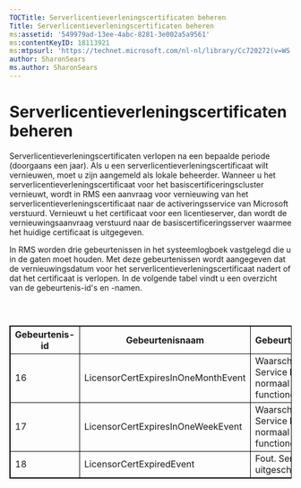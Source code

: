 ```yaml
---
TOCTitle: Serverlicentieverleningscertificaten beheren
Title: Serverlicentieverleningscertificaten beheren
ms:assetid: '549979ad-13ee-4abc-8281-3e002a5a9561'
ms:contentKeyID: 18113921
ms:mtpsurl: 'https://technet.microsoft.com/nl-nl/library/Cc720272(v=WS.10)'
author: SharonSears
ms.author: SharonSears
---
```


Serverlicentieverleningscertificaten beheren
============================================

Serverlicentieverleningscertificaten verlopen na een bepaalde periode (doorgaans een jaar). Als u een serverlicentieverleningscertificaat wilt vernieuwen, moet u zijn aangemeld als lokale beheerder. Wanneer u het serverlicentieverleningscertificaat voor het basiscertificeringscluster vernieuwt, wordt in RMS een aanvraag voor vernieuwing van het serverlicentieverleningscertificaat naar de activeringsservice van Microsoft verstuurd. Vernieuwt u het certificaat voor een licentieserver, dan wordt de vernieuwingsaanvraag verstuurd naar de basiscertificeringsserver waarmee het huidige certificaat is uitgegeven.

In RMS worden drie gebeurtenissen in het systeemlogboek vastgelegd die u in de gaten moet houden. Met deze gebeurtenissen wordt aangegeven dat de vernieuwingsdatum voor het serverlicentieverleningscertificaat nadert of dat het certificaat is verlopen. In de volgende tabel vindt u een overzicht van de gebeurtenis-id's en -namen.

###  

 
<table style="border:1px solid black;">
<colgroup>
<col width="33%" />
<col width="33%" />
<col width="33%" />
</colgroup>
<thead>
<tr class="header">
<th style="border:1px solid black;" >Gebeurtenis-id</th>
<th style="border:1px solid black;" >Gebeurtenisnaam</th>
<th style="border:1px solid black;" >Gebeurtenistype</th>
</tr>
</thead>
<tbody>
<tr class="odd">
<td style="border:1px solid black;">16</td>
<td style="border:1px solid black;">LicensorCertExpiresInOneMonthEvent</td>
<td style="border:1px solid black;">Waarschuwing Service blijft normaal functioneren.</td>
</tr>
<tr class="even">
<td style="border:1px solid black;">17</td>
<td style="border:1px solid black;">LicensorCertExpiresInOneWeekEvent</td>
<td style="border:1px solid black;">Waarschuwing Service blijft normaal functioneren.</td>
</tr>
<tr class="odd">
<td style="border:1px solid black;">18</td>
<td style="border:1px solid black;">LicensorCertExpiredEvent</td>
<td style="border:1px solid black;">Fout. Service is uitgeschakeld.</td>
</tr>
</tbody>
</table>
